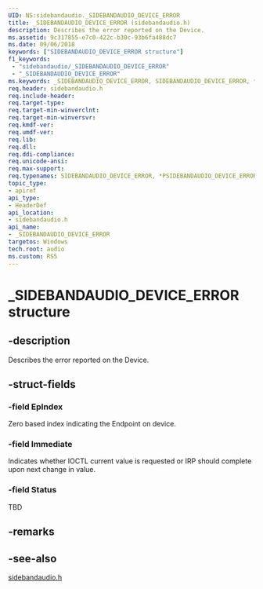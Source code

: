 ```yaml
---
UID: NS:sidebandaudio._SIDEBANDAUDIO_DEVICE_ERROR
title: _SIDEBANDAUDIO_DEVICE_ERROR (sidebandaudio.h)
description: Describes the error reported on the Device.
ms.assetid: 9c317855-e7c0-422c-b30c-93b6fa488dc7
ms.date: 09/06/2018
keywords: ["SIDEBANDAUDIO_DEVICE_ERROR structure"]
f1_keywords:
 - "sidebandaudio/_SIDEBANDAUDIO_DEVICE_ERROR"
 - "_SIDEBANDAUDIO_DEVICE_ERROR"
ms.keywords: _SIDEBANDAUDIO_DEVICE_ERROR, SIDEBANDAUDIO_DEVICE_ERROR, *PSIDEBANDAUDIO_DEVICE_ERROR, 
req.header: sidebandaudio.h
req.include-header:
req.target-type:
req.target-min-winverclnt:
req.target-min-winversvr:
req.kmdf-ver:
req.umdf-ver:
req.lib:
req.dll:
req.ddi-compliance:
req.unicode-ansi:
req.max-support:
req.typenames: SIDEBANDAUDIO_DEVICE_ERROR, *PSIDEBANDAUDIO_DEVICE_ERROR
topic_type: 
- apiref
api_type: 
- HeaderDef
api_location: 
- sidebandaudio.h
api_name: 
- _SIDEBANDAUDIO_DEVICE_ERROR
targetos: Windows
tech.root: audio
ms.custom: RS5
---
```


# _SIDEBANDAUDIO_DEVICE_ERROR structure

## -description
Describes the error reported on the Device.

## -struct-fields

### -field EpIndex
Zero based index indicating the Endpoint on device.

### -field Immediate
Indicates whether IOCTL current value is requested or IRP should complete upon next change in value. 
 
### -field Status
TBD

## -remarks

## -see-also
[sidebandaudio.h](index.md)
